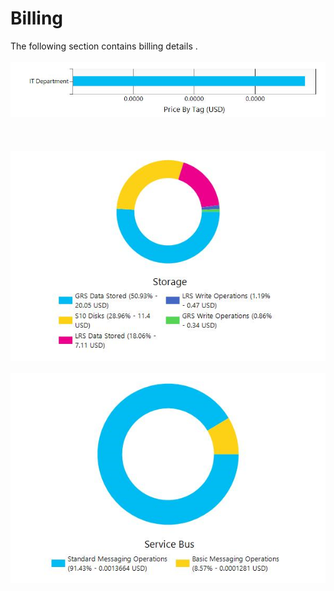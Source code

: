 # Billing
  
The following section contains billing details .  
   
![Cloudockit](../assets/06D82AA4223D463B90E32FE9B6103C84.png)   
![]()   
![]()  
![Cloudockit](../assets/05FC788D3B5548CD9138F9D679E8B0D2.png)   
![Cloudockit](../assets/2FADE4651FAD44A5AD30B62FB9B0FB43.png)   
![]()   
![]()   
![]()   
![]()   
![]()   
![]()   
![]()   
![]()   
![]()   
![]()
